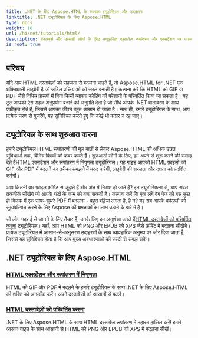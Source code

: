 ```yaml
---
title: .NET के लिए Aspose.HTML के व्यापक ट्यूटोरियल और उदाहरण
linktitle: .NET ट्यूटोरियल के लिए Aspose.HTML
type: docs
weight: 10
url: /hi/net/tutorials/html/
description: डेवलपर्स और उत्साही लोगों के लिए अनुकूलित दस्तावेज़ रूपांतरण और एक्सटेंशन पर व्यापक ट्यूटोरियल के साथ .NET के लिए Aspose.HTML की क्षमता को अनलॉक करें।
is_root: true
---
```

## परिचय

यदि आप HTML दस्तावेज़ों को सहजता से बदलना चाहते हैं, तो Aspose.HTML for .NET एक शक्तिशाली लाइब्रेरी है जो जटिल प्रक्रियाओं को सरल बनाती है। कल्पना करें कि HTML को GIF या PDF जैसे विभिन्न प्रारूपों में बिना किसी व्यापक कोडिंग की परेशानी के परिवर्तित किया जा सकता है। यह टूल आपको ऐसे सहज अनुप्रयोग बनाने की अनुमति देता है जो सीधे आपके .NET वातावरण के साथ एकीकृत होते हैं, जिससे आपका जीवन बहुत आसान हो जाता है। साथ ही, हमारे ट्यूटोरियल के साथ, आप प्रत्येक चरण से गुजरेंगे, यह सुनिश्चित करते हुए कि कोई भी कसर न रह जाए।

## ट्यूटोरियल के साथ शुरुआत करना

 हमारे ट्यूटोरियल HTML रूपांतरणों की मूल बातों से लेकर Aspose.HTML की अधिक उन्नत सुविधाओं तक, विभिन्न विषयों को कवर करते हैं। शुरुआती लोगों के लिए, हम अपने से शुरू करने की सलाह देते हैं[HTML एक्सटेंशन और रूपांतरण में निपुणता](./mastering-html-extensions-and-conversions/) ट्यूटोरियल। यह गाइड आपको HTML फ़ाइलों को GIF और PDF में बदलने का तरीका समझने में मदद करेगी, लाइब्रेरी की सरलता और दक्षता को प्रदर्शित करेगी। 

आप कितनी बार फ़ाइल फ़ॉर्मेट से जूझते हैं और अंत में निराश हो जाते हैं? इन ट्यूटोरियल्स से, आप सरल तकनीकें सीखेंगे जो आपके घंटों के काम को बचा सकती हैं। कल्पना करें कि एक लंबे वेब पेज को बस कुछ ही क्लिक में एक साफ-सुथरे PDF में बदलना - बहुत बढ़िया लगता है, है न? यह सब आपके वर्कफ़्लो को सुव्यवस्थित करने के लिए Aspose की क्षमताओं का लाभ उठाने के बारे में है।

 जो लोग गहराई से जानने के लिए तैयार हैं, उनके लिए हम अनुशंसा करते हैं[HTML दस्तावेज़ों को परिवर्तित करना](./converting-html-documents/) ट्यूटोरियल। यहाँ, आप HTML को PNG और EPUB को XPS जैसे फ़ॉर्मेट में बदलना सीखेंगे। प्रत्येक ट्यूटोरियल में आसान-से-अनुसरण उदाहरणों के साथ व्यावहारिक अनुभव पर जोर दिया जाता है, जिससे यह सुनिश्चित होता है कि आप मुख्य अवधारणाओं को जल्दी से समझ सकें। 

## .NET ट्यूटोरियल के लिए Aspose.HTML
### [HTML एक्सटेंशन और रूपांतरण में निपुणता](./mastering-html-extensions-and-conversions/)
HTML को GIF और PDF में बदलने के हमारे ट्यूटोरियल के साथ .NET के लिए Aspose.HTML की शक्ति को अनलॉक करें। अपने दस्तावेज़ों को आसानी से बदलें।
### [HTML दस्तावेज़ों को परिवर्तित करना](./converting-html-documents/)
.NET के लिए Aspose.HTML के साथ HTML दस्तावेज़ रूपांतरण में महारत हासिल करें! हमारे आसान गाइड के साथ आसानी से HTML को PNG और EPUB को XPS में बदलना सीखें।